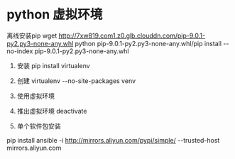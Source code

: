 # python 虚拟环境
离线安装pip
wget http://7xw819.com1.z0.glb.clouddn.com/pip-9.0.1-py2.py3-none-any.whl
python pip-9.0.1-py2.py3-none-any.whl/pip install --no-index pip-9.0.1-py2.py3-none-any.whl

1. 安装
pip install virtualenv

2. 创建
virtualenv --no-site-packages venv

3. 使用虚拟环境

4. 推出虚拟环境
   deactivate

5. 单个软件包安装

pip install ansible  -i http://mirrors.aliyun.com/pypi/simple/ --trusted-host mirrors.aliyun.com
